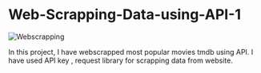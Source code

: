 # Web-Scrapping-Data-using-API-1
![Webscrapping](https://www.webharvy.com/images/web%20scraping.png)

In this project, I have webscrapped most popular movies tmdb using API. 
I have used API key , request library for scrapping data from website. 
